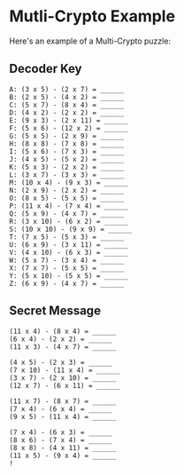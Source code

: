 Mutli-Crypto Example
====================

Here's an example of a Multi-Crypto puzzle:


Decoder Key
-----------

    A: (3 x 5) - (2 x 7) = ______
    B: (2 x 5) - (4 x 2) = ______
    C: (5 x 7) - (8 x 4) = ______
    D: (4 x 2) - (2 x 2) = ______
    E: (9 x 3) - (2 x 11) = ______
    F: (5 x 6) - (12 x 2) = ______
    G: (5 x 5) - (2 x 9) = ______
    H: (8 x 8) - (7 x 8) = ______
    I: (5 x 6) - (7 x 3) = ______
    J: (4 x 5) - (5 x 2) = ______
    K: (5 x 3) - (2 x 2) = ______
    L: (3 x 7) - (3 x 3) = ______
    M: (10 x 4) - (9 x 3) = ______
    N: (2 x 9) - (2 x 2) = ______
    O: (8 x 5) - (5 x 5) = ______
    P: (11 x 4) - (7 x 4) = ______
    Q: (5 x 9) - (4 x 7) = ______
    R: (3 x 10) - (6 x 2) = ______
    S: (10 x 10) - (9 x 9) = ______
    T: (7 x 5) - (5 x 3) = ______
    U: (6 x 9) - (3 x 11) = ______
    V: (4 x 10) - (6 x 3) = ______
    W: (5 x 7) - (3 x 4) = ______
    X: (7 x 7) - (5 x 5) = ______
    Y: (5 x 10) - (5 x 5) = ______
    Z: (6 x 9) - (4 x 7) = ______



Secret Message
--------------

    (11 x 4) - (8 x 4) = ______
    (6 x 4) - (2 x 2) = ______
    (11 x 3) - (4 x 7) = ______
     
    (4 x 5) - (2 x 3) = ______
    (7 x 10) - (11 x 4) = ______
    (3 x 7) - (2 x 10) = ______
    (12 x 7) - (6 x 11) = ______
     
    (11 x 7) - (8 x 7) = ______
    (7 x 4) - (6 x 4) = ______
    (9 x 5) - (11 x 4) = ______
     
    (7 x 4) - (6 x 3) = ______
    (8 x 6) - (7 x 4) = ______
    (8 x 8) - (4 x 11) = ______
    (11 x 5) - (9 x 4) = ______
    !

